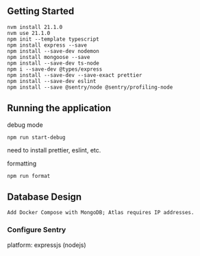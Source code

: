## Getting Started

```
nvm install 21.1.0
nvm use 21.1.0
npm init --template typescript
npm install express --save
npm install --save-dev nodemon
npm install mongoose --save
npm install --save-dev ts-node
npm i --save-dev @types/express
npm install --save-dev --save-exact prettier
npm install --save-dev eslint
npm install --save @sentry/node @sentry/profiling-node
```

## Running the application

debug mode

```
npm run start-debug
```

need to install prettier, eslint, etc.

formatting
```
npm run format
```

## Database Design

```
Add Docker Compose with MongoDB; Atlas requires IP addresses.
```


### Configure Sentry
platform: expressjs (nodejs)

